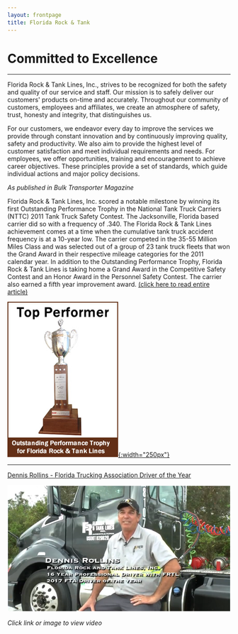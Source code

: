```yaml
---
layout: frontpage
title: Florida Rock & Tank
---
```


# Committed to Excellence

---

Florida Rock & Tank Lines, Inc., strives to be recognized for both the safety and quality of our service and staff. Our mission is to safely deliver our customers' products on-time and accurately. Throughout our community of customers, employees and affiliates, we create an atmosphere of safety, trust, honesty and integrity, that distinguishes us.

For our customers, we endeavor every day to improve the services we provide through constant innovation and by continuously improving quality, safety and productivity. We also aim to provide the highest level of customer satisfaction and meet individual requirements and needs. For employees, we offer opportunities, training and encouragement to achieve career objectives. These principles provide a set of standards, which guide individual actions and major policy decisions.

*As published in Bulk Transporter Magazine*

Florida Rock & Tank Lines, Inc. scored a notable milestone by winning its first Outstanding Performance Trophy in the National Tank Truck Carriers (NTTC) 2011 Tank Truck Safety Contest. The Jacksonville, Florida based carrier did so with a frequency of .340. The Florida Rock &amp; Tank Lines achievement comes at a time when the cumulative tank truck accident frequency is at a 10-year low. The carrier competed in the 35-55 Million Miles Class and was selected out of a group of 23 tank truck fleets that won the Grand Award in their respective mileage categories for the 2011 calendar year. In addition to the Outstanding Performance Trophy, Florida Rock &amp; Tank Lines is taking home a Grand Award in the Competitive Safety Contest and an Honor Award in the Personnel Safety Contest. The carrier also earned a fifth year improvement award. [(click here to read entire article)](about-us-awards.html)

[![img](uploads/trophybanner.jpg){:width="250px"}](about-us-awards.html)

---

[Dennis Rollins - Florida Trucking Association Driver of the Year](driver-of-the-year-dennis-rollins.html)

[![img](uploads/Dennis_Rollins.PNG)](driver-of-the-year-dennis-rollins.html)

*Click link or image to view video*
